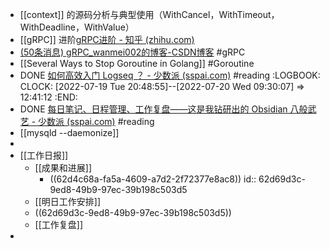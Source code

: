 - [[context]] 的源码分析与典型使用（WithCancel，WithTimeout，WithDeadline，WithValue）
- [[gRPC]] 进阶[gRPC进阶 - 知乎 (zhihu.com)](https://zhuanlan.zhihu.com/p/88682843#:~:text=%E4%BD%BF%E7%94%A8gRPC%E5%8A%A0%E5%AF%86%E9%80%9A%E4%BF%A1%E6%9C%80%E7%AE%80%E5%8D%95%E6%96%B9%E5%BC%8F%E5%B0%B1%E6%98%AF%E6%9C%8D%E5%8A%A1%E7%AB%AF%E5%8A%A0%E5%AF%86%EF%BC%8C%E6%9C%8D%E5%8A%A1%E7%AB%AF%E9%9C%80%E8%A6%81%E5%88%9D%E5%A7%8B%E5%8C%96%E5%AF%86%E9%92%A5%E5%AF%B9,%28server.key%2Fserver.crt%29%EF%BC%8C%E5%AE%A2%E6%88%B7%E7%AB%AF%E5%8F%AA%E9%9C%80%E8%A6%81%E5%85%AC%E9%92%A5)
- [(50条消息) gRPC_wanmei002的博客-CSDN博客](https://blog.csdn.net/wanmei002/category_11067794.html?spm=1001.2014.3001.5482) #gRPC
- [[Several Ways to Stop Goroutine in Golang]] #Goroutine
- DONE [如何高效入门 Logseq ？ - 少数派 (sspai.com)](https://sspai.com/post/68684#!) #reading
  :LOGBOOK:
  CLOCK: [2022-07-19 Tue 20:48:55]--[2022-07-20 Wed 09:30:07] =>  12:41:12
  :END:
- DONE [每日笔记、日程管理、工作复盘——这是我钻研出的 Obsidian 八般武艺 - 少数派 (sspai.com)](https://sspai.com/post/72385) #reading
- [[mysqld --daemonize]]
-
- [[工作日报]]
	- [[成果和进展]]
		- ((62d4c68a-fa5a-4609-a7d2-2f72377e8ac8))
		  id:: 62d69d3c-9ed8-49b9-97ec-39b198c503d5
	- [[明日工作安排]]
	- ((62d69d3c-9ed8-49b9-97ec-39b198c503d5))
	- [[工作复盘]]
-